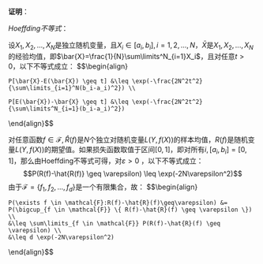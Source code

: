 **证明**：

*Hoeffding不等式*：

设$X_1, X_2,...,X_N$是独立随机变量，且$X_i \in [a_i,b_i],i=1,2,...,N$，$\bar{X}$是$X_1,X_2,...,X_N$的经验均值，即$\bar{X}=\frac{1}{N}\sum\limits^N_{i=1}X_i$，且对任意$t > 0$，以下不等式成立：
$$\begin{align}
	
	P[\bar{X}-E(\bar{X}) \geq t] &\leq \exp(-\frac{2N^2t^2}{\sum\limits_{i=1}^N(b_i-a_i)^2}) \\
	
	P[E(\bar{X})-\bar{X} \geq t] &\leq \exp(-\frac{2N^2t^2}{\sum\limits^N_{i=1}(b_i-a_i)^2})
	
\end{align}$$

对任意函数$f \in \mathcal{F}, \hat{R}(f)$是$N$个独立对随机变量$L(Y,f(X))$的样本均值，$R(f)$是随机变量$L(Y, f(X))$的期望值。如果损失函数取值于区间$[0,1]$，即对所有$i,[a_i,b_i]=[0,1]$，那么由Hoeffding不等式可得，对$\varepsilon > 0$ ，以下不等式成立：$$P(R(f)-\hat{R(f)} \geq \varepsilon) \leq \exp(-2N\varepsilon^2)$$
由于$\mathcal{F}=\{ f_1,f_2,...,f_d \}$是一个有限集合，故：
$$\begin{align}
	
	P(\exists f \in \mathcal{F}:R(f)-\hat{R}(f)\geq\varepsilon) &= P(\bigcup_{f \in \mathcal{F}} \{ R(f)-\hat{R}(f) \geq \varepsilon \}) \\
	&\leq \sum\limits_{f \in \mathcal{F}} P(R(f)-\hat{R}(f) \geq \varepsilon) \\
	&\leq d \exp(-2N\varepsilon^2)
	
\end{align}$$

